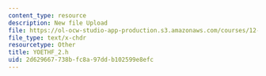 ```yaml
---
content_type: resource
description: New file Upload
file: https://ol-ocw-studio-app-production.s3.amazonaws.com/courses/12-811-tropical-meteorology-spring-2011/2d629667738bfc8a97ddb102599e8efc_YOETHF_2.h
file_type: text/x-chdr
resourcetype: Other
title: YOETHF_2.h
uid: 2d629667-738b-fc8a-97dd-b102599e8efc
---
```

